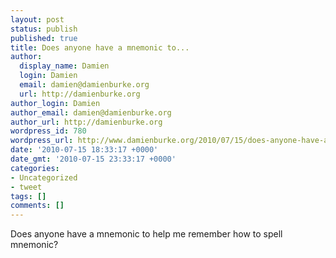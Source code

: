 ```yaml
---
layout: post
status: publish
published: true
title: Does anyone have a mnemonic to...
author:
  display_name: Damien
  login: Damien
  email: damien@damienburke.org
  url: http://damienburke.org
author_login: Damien
author_email: damien@damienburke.org
author_url: http://damienburke.org
wordpress_id: 780
wordpress_url: http://www.damienburke.org/2010/07/15/does-anyone-have-a-mnemonic-to/
date: '2010-07-15 18:33:17 +0000'
date_gmt: '2010-07-15 23:33:17 +0000'
categories:
- Uncategorized
- tweet
tags: []
comments: []
---
```

<p>Does anyone have a mnemonic to help me remember how to spell mnemonic?</p>
